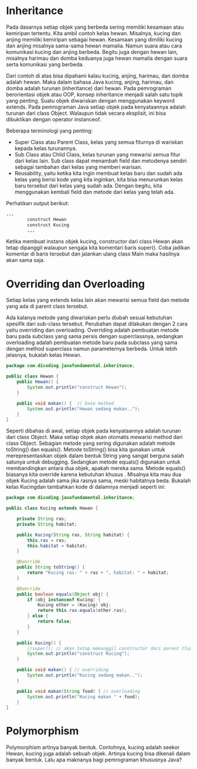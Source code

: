 # Inheritance

Pada dasarnya setiap objek yang berbeda sering memiliki kesamaan atau kemiripan tertentu. Kita ambil contoh kelas hewan.
Misalnya, kucing dan anjing memiliki kemiripan sebagai hewan. Kesamaan yang dimiliki kucing dan anjing misalnya
sama-sama hewan mamalia. Namun suara atau cara komunikasi kucing dan anjing berbeda. Begitu juga dengan hewan lain,
misalnya harimau dan domba keduanya juga hewan mamalia dengan suara serta komunikasi yang berbeda.

Dari contoh di atas bisa dipahami kalau kucing, anjing, harimau, dan domba adalah hewan. Maka dalam bahasa Java kucing,
anjing, harimau, dan domba adalah turunan (inheritance) dari hewan. Pada pemrograman berorientasi objek atau OOP, konsep
inheritance menjadi salah satu topik yang penting. Suatu objek diwariskan dengan menggunakan keyword extends. Pada
pemrograman Java setiap objek pada kenyataannya adalah turunan dari class Object. Walaupun tidak secara eksplisit, ini
bisa dibuktikan dengan operator instanceof.

Beberapa terminologi yang penting:

- Super Class atau Parent Class, kelas yang semua fiturnya di wariskan kepada kelas turunannya.
- Sub Class atau Child Class, kelas turunan yang mewarisi semua fitur dari kelas lain. Sub class dapat menambah field
  dan metodenya sendiri sebagai tambahan dari kelas yang memberi warisan.
- Reusability, yaitu ketika kita ingin membuat kelas baru dan sudah ada kelas yang berisi kode yang kita inginkan, kita
  bisa menurunkan kelas baru tersebut dari kelas yang sudah ada. Dengan begitu, kita menggunakan kembali field dan
  metode dari kelas yang telah ada.

Perhatikan output berikut:

```java
...
        construct Hewan
        construct Kucing
        ...
```

Ketika membuat instans objek kucing, constructor dari class Hewan akan tetap dipanggil walaupun sengaja kita komentari
baris super(). Coba jadikan komentar di baris tersebut dan jalankan ulang class Main maka hasilnya akan sama saja.

# Overriding dan Overloading

Setiap kelas yang extends kelas lain akan mewarisi semua field dan metode yang ada di parent class tersebut.

Ada kalanya metode yang diwariskan perlu diubah sesuai kebutuhan spesifik dari sub-class tersebut. Perubahan dapat
dilakukan dengan 2 cara yaitu overriding dan overloading. Overriding adalah pembuatan metode baru pada subclass yang
sama persis dengan superclassnya, sedangkan overloading adalah pembuatan metode baru pada subclass yang sama dengan
method superclass namun parameternya berbeda. Untuk lebih jelasnya, bukalah kelas Hewan.

```java
package com.dicoding.javafundamental.inheritance;

public class Hewan {
    public Hewan() {
        System.out.println("construct Hewan");
    }

    public void makan() {  // base method
        System.out.println("Hewan sedang makan..");
    }
}
```

Seperti dibahas di awal, setiap objek pada kenyataannya adalah turunan dari class Object. Maka setiap objek akan
otomatis mewarisi method dari class Object. Sebagian metode yang sering digunakan adalah metode toString() dan equals().
Metode toString() bisa kita gunakan untuk merepresentasikan objek dalam bentuk String yang sangat berguna salah satunya
untuk debugging. Sedangkan metode equals() digunakan untuk membandingkan antara dua objek, apakah mereka sama. Metode
equals() biasanya kita override karena kebutuhan khusus . Misalnya kita mau dua objek Kucing adalah sama jika rasnya
sama, meski habitatnya beda. Bukalah kelas Kucingdan tambahkan kode di dalamnya menjadi seperti ini:

```java
package com.dicoding.javafundamental.inheritance;

public class Kucing extends Hewan {

    private String ras;
    private String habitat;

    public Kucing(String ras, String habitat) {
        this.ras = ras;
        this.habitat = habitat;
    }

    @Override
    public String toString() {
        return "Kucing ras: " + ras + ", habitat: " + habitat;
    }

    @Override
    public boolean equals(Object obj) {
        if (obj instanceof Kucing) {
            Kucing other = (Kucing) obj;
            return this.ras.equals(other.ras);
        } else {
            return false;
        }
    }

    public Kucing() {
        //super(); // akan tetap memanggil constructor dari parent Class
        System.out.println("construct Kucing");
    }

    public void makan() { // overriding
        System.out.println("Kucing sedang makan..");
    }

    public void makan(String food) { // overloading
        System.out.println("Kucing makan " + food);
    }
}

```

# Polymorphism

Polymorphism artinya banyak bentuk. Contohnya, kucing adalah seekor Hewan, kucing juga adalah sebuah objek. Artinya
kucing bisa dikenali dalam banyak bentuk. Lalu apa maknanya bagi pemrograman khususnya Java? 

